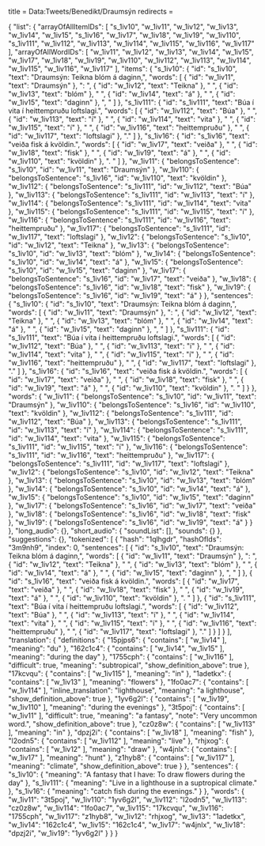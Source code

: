 title = Data:Tweets/Benedikt/Draumsýn
redirects =
>>>>

{
    "list": {
        "arrayOfAllItemIDs": [
            "s_1iv10",
            "w_1iv11",
            "w_1iv12",
            "w_1iv13",
            "w_1iv14",
            "w_1iv15",
            "s_1iv16",
            "w_1iv17",
            "w_1iv18",
            "w_1iv19",
            "w_1iv110",
            "s_1iv111",
            "w_1iv112",
            "w_1iv113",
            "w_1iv114",
            "w_1iv115",
            "w_1iv116",
            "w_1iv117"
        ],
        "arrayOfAllWordIDs": [
            "w_1iv11",
            "w_1iv12",
            "w_1iv13",
            "w_1iv14",
            "w_1iv15",
            "w_1iv17",
            "w_1iv18",
            "w_1iv19",
            "w_1iv110",
            "w_1iv112",
            "w_1iv113",
            "w_1iv114",
            "w_1iv115",
            "w_1iv116",
            "w_1iv117"
        ],
        "items": {
            "s_1iv10": {
                "id": "s_1iv10",
                "text": "Draumsýn: Teikna blóm á daginn,",
                "words": [
                    {
                        "id": "w_1iv11",
                        "text": "Draumsýn"
                    },
                    ": ",
                    {
                        "id": "w_1iv12",
                        "text": "Teikna"
                    },
                    " ",
                    {
                        "id": "w_1iv13",
                        "text": "blóm"
                    },
                    " ",
                    {
                        "id": "w_1iv14",
                        "text": "á"
                    },
                    " ",
                    {
                        "id": "w_1iv15",
                        "text": "daginn"
                    },
                    ", "
                ]
            },
            "s_1iv111": {
                "id": "s_1iv111",
                "text": "Búa í vita í heittempruðu loftslagi.",
                "words": [
                    {
                        "id": "w_1iv112",
                        "text": "Búa"
                    },
                    " ",
                    {
                        "id": "w_1iv113",
                        "text": "í"
                    },
                    " ",
                    {
                        "id": "w_1iv114",
                        "text": "vita"
                    },
                    " ",
                    {
                        "id": "w_1iv115",
                        "text": "í"
                    },
                    " ",
                    {
                        "id": "w_1iv116",
                        "text": "heittempruðu"
                    },
                    " ",
                    {
                        "id": "w_1iv117",
                        "text": "loftslagi"
                    },
                    "."
                ]
            },
            "s_1iv16": {
                "id": "s_1iv16",
                "text": "veiða fisk á kvöldin.",
                "words": [
                    {
                        "id": "w_1iv17",
                        "text": "veiða"
                    },
                    " ",
                    {
                        "id": "w_1iv18",
                        "text": "fisk"
                    },
                    " ",
                    {
                        "id": "w_1iv19",
                        "text": "á"
                    },
                    " ",
                    {
                        "id": "w_1iv110",
                        "text": "kvöldin"
                    },
                    ". "
                ]
            },
            "w_1iv11": {
                "belongsToSentence": "s_1iv10",
                "id": "w_1iv11",
                "text": "Draumsýn"
            },
            "w_1iv110": {
                "belongsToSentence": "s_1iv16",
                "id": "w_1iv110",
                "text": "kvöldin"
            },
            "w_1iv112": {
                "belongsToSentence": "s_1iv111",
                "id": "w_1iv112",
                "text": "Búa"
            },
            "w_1iv113": {
                "belongsToSentence": "s_1iv111",
                "id": "w_1iv113",
                "text": "í"
            },
            "w_1iv114": {
                "belongsToSentence": "s_1iv111",
                "id": "w_1iv114",
                "text": "vita"
            },
            "w_1iv115": {
                "belongsToSentence": "s_1iv111",
                "id": "w_1iv115",
                "text": "í"
            },
            "w_1iv116": {
                "belongsToSentence": "s_1iv111",
                "id": "w_1iv116",
                "text": "heittempruðu"
            },
            "w_1iv117": {
                "belongsToSentence": "s_1iv111",
                "id": "w_1iv117",
                "text": "loftslagi"
            },
            "w_1iv12": {
                "belongsToSentence": "s_1iv10",
                "id": "w_1iv12",
                "text": "Teikna"
            },
            "w_1iv13": {
                "belongsToSentence": "s_1iv10",
                "id": "w_1iv13",
                "text": "blóm"
            },
            "w_1iv14": {
                "belongsToSentence": "s_1iv10",
                "id": "w_1iv14",
                "text": "á"
            },
            "w_1iv15": {
                "belongsToSentence": "s_1iv10",
                "id": "w_1iv15",
                "text": "daginn"
            },
            "w_1iv17": {
                "belongsToSentence": "s_1iv16",
                "id": "w_1iv17",
                "text": "veiða"
            },
            "w_1iv18": {
                "belongsToSentence": "s_1iv16",
                "id": "w_1iv18",
                "text": "fisk"
            },
            "w_1iv19": {
                "belongsToSentence": "s_1iv16",
                "id": "w_1iv19",
                "text": "á"
            }
        },
        "sentences": {
            "s_1iv10": {
                "id": "s_1iv10",
                "text": "Draumsýn: Teikna blóm á daginn,",
                "words": [
                    {
                        "id": "w_1iv11",
                        "text": "Draumsýn"
                    },
                    ": ",
                    {
                        "id": "w_1iv12",
                        "text": "Teikna"
                    },
                    " ",
                    {
                        "id": "w_1iv13",
                        "text": "blóm"
                    },
                    " ",
                    {
                        "id": "w_1iv14",
                        "text": "á"
                    },
                    " ",
                    {
                        "id": "w_1iv15",
                        "text": "daginn"
                    },
                    ", "
                ]
            },
            "s_1iv111": {
                "id": "s_1iv111",
                "text": "Búa í vita í heittempruðu loftslagi.",
                "words": [
                    {
                        "id": "w_1iv112",
                        "text": "Búa"
                    },
                    " ",
                    {
                        "id": "w_1iv113",
                        "text": "í"
                    },
                    " ",
                    {
                        "id": "w_1iv114",
                        "text": "vita"
                    },
                    " ",
                    {
                        "id": "w_1iv115",
                        "text": "í"
                    },
                    " ",
                    {
                        "id": "w_1iv116",
                        "text": "heittempruðu"
                    },
                    " ",
                    {
                        "id": "w_1iv117",
                        "text": "loftslagi"
                    },
                    "."
                ]
            },
            "s_1iv16": {
                "id": "s_1iv16",
                "text": "veiða fisk á kvöldin.",
                "words": [
                    {
                        "id": "w_1iv17",
                        "text": "veiða"
                    },
                    " ",
                    {
                        "id": "w_1iv18",
                        "text": "fisk"
                    },
                    " ",
                    {
                        "id": "w_1iv19",
                        "text": "á"
                    },
                    " ",
                    {
                        "id": "w_1iv110",
                        "text": "kvöldin"
                    },
                    ". "
                ]
            }
        },
        "words": {
            "w_1iv11": {
                "belongsToSentence": "s_1iv10",
                "id": "w_1iv11",
                "text": "Draumsýn"
            },
            "w_1iv110": {
                "belongsToSentence": "s_1iv16",
                "id": "w_1iv110",
                "text": "kvöldin"
            },
            "w_1iv112": {
                "belongsToSentence": "s_1iv111",
                "id": "w_1iv112",
                "text": "Búa"
            },
            "w_1iv113": {
                "belongsToSentence": "s_1iv111",
                "id": "w_1iv113",
                "text": "í"
            },
            "w_1iv114": {
                "belongsToSentence": "s_1iv111",
                "id": "w_1iv114",
                "text": "vita"
            },
            "w_1iv115": {
                "belongsToSentence": "s_1iv111",
                "id": "w_1iv115",
                "text": "í"
            },
            "w_1iv116": {
                "belongsToSentence": "s_1iv111",
                "id": "w_1iv116",
                "text": "heittempruðu"
            },
            "w_1iv117": {
                "belongsToSentence": "s_1iv111",
                "id": "w_1iv117",
                "text": "loftslagi"
            },
            "w_1iv12": {
                "belongsToSentence": "s_1iv10",
                "id": "w_1iv12",
                "text": "Teikna"
            },
            "w_1iv13": {
                "belongsToSentence": "s_1iv10",
                "id": "w_1iv13",
                "text": "blóm"
            },
            "w_1iv14": {
                "belongsToSentence": "s_1iv10",
                "id": "w_1iv14",
                "text": "á"
            },
            "w_1iv15": {
                "belongsToSentence": "s_1iv10",
                "id": "w_1iv15",
                "text": "daginn"
            },
            "w_1iv17": {
                "belongsToSentence": "s_1iv16",
                "id": "w_1iv17",
                "text": "veiða"
            },
            "w_1iv18": {
                "belongsToSentence": "s_1iv16",
                "id": "w_1iv18",
                "text": "fisk"
            },
            "w_1iv19": {
                "belongsToSentence": "s_1iv16",
                "id": "w_1iv19",
                "text": "á"
            }
        }
    },
    "long_audio": {},
    "short_audio": {
        "soundList": [],
        "sounds": {}
    },
    "suggestions": {},
    "tokenized": [
        {
            "hash": "1qlhgdr",
            "hashOfIds": "3m9nh9",
            "index": 0,
            "sentences": [
                {
                    "id": "s_1iv10",
                    "text": "Draumsýn: Teikna blóm á daginn,",
                    "words": [
                        {
                            "id": "w_1iv11",
                            "text": "Draumsýn"
                        },
                        ": ",
                        {
                            "id": "w_1iv12",
                            "text": "Teikna"
                        },
                        " ",
                        {
                            "id": "w_1iv13",
                            "text": "blóm"
                        },
                        " ",
                        {
                            "id": "w_1iv14",
                            "text": "á"
                        },
                        " ",
                        {
                            "id": "w_1iv15",
                            "text": "daginn"
                        },
                        ", "
                    ]
                },
                {
                    "id": "s_1iv16",
                    "text": "veiða fisk á kvöldin.",
                    "words": [
                        {
                            "id": "w_1iv17",
                            "text": "veiða"
                        },
                        " ",
                        {
                            "id": "w_1iv18",
                            "text": "fisk"
                        },
                        " ",
                        {
                            "id": "w_1iv19",
                            "text": "á"
                        },
                        " ",
                        {
                            "id": "w_1iv110",
                            "text": "kvöldin"
                        },
                        ". "
                    ]
                },
                {
                    "id": "s_1iv111",
                    "text": "Búa í vita í heittempruðu loftslagi.",
                    "words": [
                        {
                            "id": "w_1iv112",
                            "text": "Búa"
                        },
                        " ",
                        {
                            "id": "w_1iv113",
                            "text": "í"
                        },
                        " ",
                        {
                            "id": "w_1iv114",
                            "text": "vita"
                        },
                        " ",
                        {
                            "id": "w_1iv115",
                            "text": "í"
                        },
                        " ",
                        {
                            "id": "w_1iv116",
                            "text": "heittempruðu"
                        },
                        " ",
                        {
                            "id": "w_1iv117",
                            "text": "loftslagi"
                        },
                        "."
                    ]
                }
            ]
        }
    ],
    "translation": {
        "definitions": {
            "15pjps6": {
                "contains": [
                    "w_1iv14"
                ],
                "meaning": "du"
            },
            "162c1c4": {
                "contains": [
                    "w_1iv14",
                    "w_1iv15"
                ],
                "meaning": "during the day"
            },
            "1755cph": {
                "contains": [
                    "w_1iv116"
                ],
                "difficult": true,
                "meaning": "subtropical",
                "show_definition_above": true
            },
            "17kcvqu": {
                "contains": [
                    "w_1iv115"
                ],
                "meaning": "in"
            },
            "1adetkx": {
                "contains": [
                    "w_1iv13"
                ],
                "meaning": "flowers"
            },
            "1fo0ac7": {
                "contains": [
                    "w_1iv114"
                ],
                "inline_translation": "lighthouse",
                "meaning": "a lighthouse",
                "show_definition_above": true
            },
            "1yv6g2l": {
                "contains": [
                    "w_1iv19",
                    "w_1iv110"
                ],
                "meaning": "during the evenings"
            },
            "3t5poj": {
                "contains": [
                    "w_1iv11"
                ],
                "difficult": true,
                "meaning": "a fantasy",
                "note": "Very uncommon word.",
                "show_definition_above": true
            },
            "cz0z8w": {
                "contains": [
                    "w_1iv113"
                ],
                "meaning": "in"
            },
            "dpzj2i": {
                "contains": [
                    "w_1iv18"
                ],
                "meaning": "fish"
            },
            "l2odn5": {
                "contains": [
                    "w_1iv112"
                ],
                "meaning": "live"
            },
            "rhjxog": {
                "contains": [
                    "w_1iv12"
                ],
                "meaning": "draw"
            },
            "w4jnlx": {
                "contains": [
                    "w_1iv17"
                ],
                "meaning": "hunt"
            },
            "z1hyb8": {
                "contains": [
                    "w_1iv117"
                ],
                "meaning": "climate",
                "show_definition_above": true
            }
        },
        "sentences": {
            "s_1iv10": {
                "meaning": "A fantasy that I have: To draw flowers during the day"
            },
            "s_1iv111": {
                "meaning": "Live in a lighthouse in a suptropical climate."
            },
            "s_1iv16": {
                "meaning": "catch fish during the evenings."
            }
        },
        "words": {
            "w_1iv11": "3t5poj",
            "w_1iv110": "1yv6g2l",
            "w_1iv112": "l2odn5",
            "w_1iv113": "cz0z8w",
            "w_1iv114": "1fo0ac7",
            "w_1iv115": "17kcvqu",
            "w_1iv116": "1755cph",
            "w_1iv117": "z1hyb8",
            "w_1iv12": "rhjxog",
            "w_1iv13": "1adetkx",
            "w_1iv14": "162c1c4",
            "w_1iv15": "162c1c4",
            "w_1iv17": "w4jnlx",
            "w_1iv18": "dpzj2i",
            "w_1iv19": "1yv6g2l"
        }
    }
}